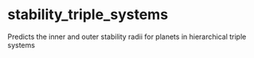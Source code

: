 # stability_triple_systems
Predicts the inner and outer stability radii for planets in hierarchical triple systems 
